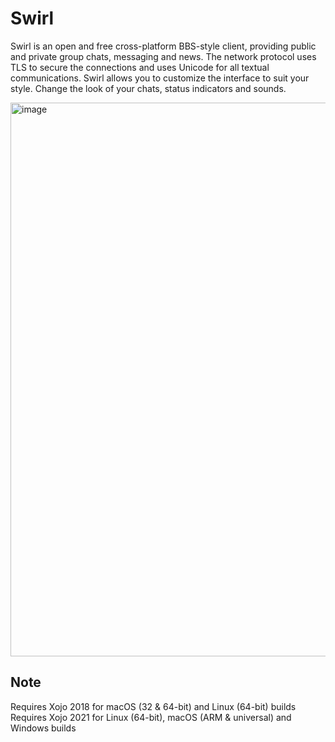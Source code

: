 # Swirl
Swirl is an open and free cross-platform BBS-style client, providing public and private group chats, messaging and news. The network protocol uses TLS to secure the connections and uses Unicode for all textual communications. Swirl allows you to customize the interface to suit your style. Change the look of your chats, status indicators and sounds.  
  
<img width="886" alt="image" src="https://user-images.githubusercontent.com/95830062/160017367-c3c61e07-7330-4872-9aa8-ad9cf597b23f.png">

## Note
Requires Xojo 2018 for macOS (32 & 64-bit) and Linux (64-bit) builds  
Requires Xojo 2021 for Linux (64-bit), macOS (ARM & universal) and Windows builds
